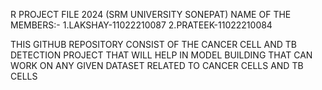 R PROJECT FILE 2024 (SRM UNIVERSITY SONEPAT)
NAME OF THE MEMBERS:-
1.LAKSHAY-11022210087
2.PRATEEK-11022210084

THIS GITHUB REPOSITORY CONSIST OF THE CANCER CELL AND TB DETECTION PROJECT THAT WILL HELP IN MODEL BUILDING THAT CAN WORK ON ANY GIVEN DATASET RELATED TO CANCER CELLS AND TB CELLS
